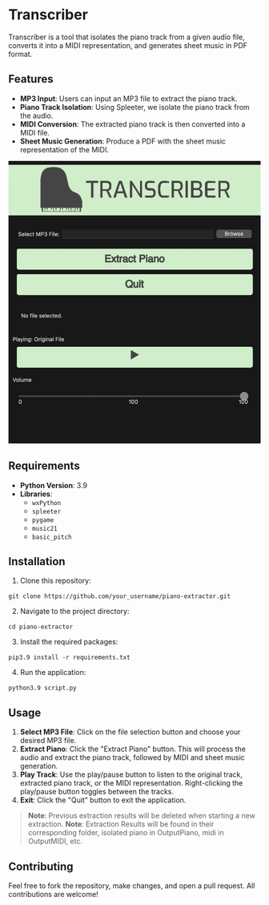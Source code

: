 # Transcriber

Transcriber is a tool that isolates the piano track from a given audio file, converts it into a MIDI representation, and generates sheet music in PDF format.



## Features

- **MP3 Input**: Users can input an MP3 file to extract the piano track.
- **Piano Track Isolation**: Using Spleeter, we isolate the piano track from the audio.
- **MIDI Conversion**: The extracted piano track is then converted into a MIDI file.
- **Sheet Music Generation**: Produce a PDF with the sheet music representation of the MIDI.

![Transcriber UI](Assets/huh.jpg)

## Requirements

- **Python Version**: 3.9
- **Libraries**:
  - `wxPython`
  - `spleeter`
  - `pygame`
  - `music21`
  - `basic_pitch`
  
## Installation

1. Clone this repository:
```
git clone https://github.com/your_username/piano-extractor.git
```
2. Navigate to the project directory:
```
cd piano-extractor
```
3. Install the required packages:
```
pip3.9 install -r requirements.txt
```

4. Run the application:
```
python3.9 script.py
```

## Usage

1. **Select MP3 File**: Click on the file selection button and choose your desired MP3 file.
2. **Extract Piano**: Click the "Extract Piano" button. This will process the audio and extract the piano track, followed by MIDI and sheet music generation.
3. **Play Track**: Use the play/pause button to listen to the original track, extracted piano track, or the MIDI representation. Right-clicking the play/pause button toggles between the tracks.
4. **Exit**: Click the "Quit" button to exit the application.

> **Note**: Previous extraction results will be deleted when starting a new extraction.
> **Note**: Extraction Results will be found in their corresponding folder, isolated piano in OutputPiano, midi in OutputMIDI, etc.

## Contributing

Feel free to fork the repository, make changes, and open a pull request. All contributions are welcome!


